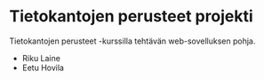 # Tietokantojen perusteet projekti

Tietokantojen perusteet -kurssilla tehtävän web-sovelluksen pohja.

* Riku Laine
* Eetu Hovila
